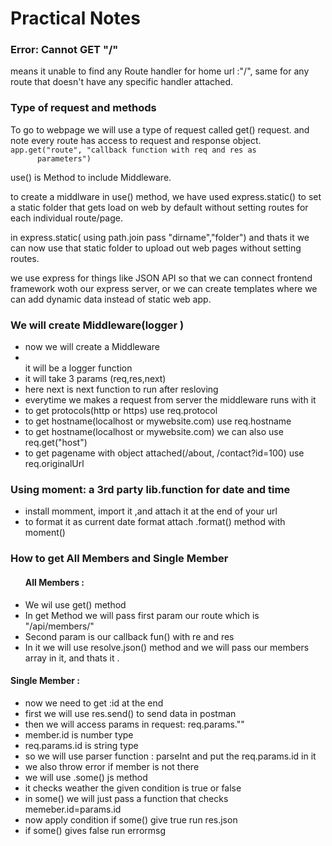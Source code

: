 <h1>Practical Notes</h1>
<div>
  <h3>Error: Cannot GET "/"</h3>
  <p>
    means it unable to find any Route handler for home url :"/", same for any
    route that doesn't have any specific handler attached.
  </p>
</div>
<div>
  <h3>Type of request and methods</h3>
  <p>
    To go to webpage we will use a type of request called get() request. and
    note every route has access to request and response object.
    <code
      >app.get("route", "callback function with req and res as
      parameters")</code
    >
  </p>
  <p>
    use() is Method to include Middleware.
  </p>
  <p>
    to create a middlware in use() method, we have used express.static() to set
    a static folder that gets load on web by default without setting routes for
    each individual route/page.
  </p>
  <p>
    in express.static( using path.join pass "dirname","folder") and thats it we
    can now use that static folder to upload out web pages without setting
    routes.
  </p>
  <p>
    we use express for things like JSON API so that we can connect frontend
    framework woth our express server, or we can create templates where we can
    add dynamic data instead of static web app.
  </p>
</div>

<div>
  <h3>We will create Middleware(logger )</h3>
  <ul>
    <li>
      now we will create a Middleware
    </li>
    <li></li>
    it will be a logger function
    <li>
      it will take 3 params (req,res,next)
    </li>
    <li>
      here next is next function to run after resloving
    </li>
    <li>
      everytime we makes a request from server the middleware runs with it
    </li>
    <li>to get protocols(http or https) use req.protocol</li>
    <li>to get hostname(localhost or mywebsite.com) use req.hostname</li>
    <li>
      to get hostname(localhost or mywebsite.com) we can also use
      req.get("host")
    </li>
    <li>
      to get pagename with object attached(/about, /contact?id=100) use
      req.originalUrl
    </li>
  </ul>
</div>
<div>
  <h3>Using moment: a 3rd party lib.function for date and time</h3>
  <ul>
    <li>install momment, import it ,and attach it at the end of your url</li>
    <li>
      to format it as current date format attach .format() method with moment()
    </li>
  </ul>
</div>

<div>
  <h3>How to get All Members and Single Member</h3>
  <ul>
    <h4>All Members :</h4>
    <li>We wil use get() method</li>
    <li>
      In get Method we will pass first param our route which is "/api/members/"
    </li>
    <li>Second param is our callback fun() with re and res</li>
    <li>
      In it we will use resolve.json() method and we will pass our members array
      in it, and thats it .
    </li>
  </ul>
  
   <h4>Single Member :</h4>
   <ul>
    <li>now we need to get :id at the end</li>
    <li>first we will use res.send() to send data in postman</li>
    <li>then we will access params in request: req.params.""</li>
    <li>member.id is number type</li>
    <li>req.params.id is string type</li>
    <li>
      so we will use parser function : parseInt and put the req.params.id in it
    </li>
    <li>
      we also throw error if member is not there
    </li>
    <li>
      we will use .some() js method
    </li>
    <li>
      it checks weather the given condition is true or false
    </li>
    <li>
      in some() we will just pass a function that checks memeber.id=params.id
    </li>
    <li>
      now apply condition if some() give true run res.json
    </li>
    <li>
      if some() gives false run errormsg
    </li>
  </ul>
</div>
